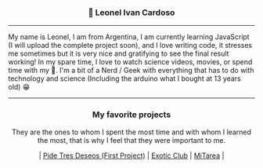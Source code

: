 <div align="center" j>
  <h3>🤖 Leonel Ivan Cardoso</h3>
</div>
<hr></hr>
<p> My name is Leonel, I am from Argentina, I am currently learning JavaScript (I will upload the complete project soon), and I love writing code, it stresses me sometimes but it is very nice and gratifying to see the final result working! In my spare time, I love to watch science videos, movies, or spend time with my 🐶. I'm a bit of a Nerd / Geek with everything that has to do with technology and science (Including the arduino what I bought at 13 years old) 😁 </p>
<hr></hr>
<div align="center">
	<h3> My favorite projects </h3>
	<p> They are the ones to whom I spent the most time and with whom I learned the most, that is why I feel that they were important to me. </p>
</div>
<div align="center">
	| <a href="https://github.com/LeonelIvann/Coder-House-Final-Project">Pide Tres Deseos (First Project)</a> | <a href="https://github.com/LeonelIvann/Exotic_Club">Exotic Club</a> | <a href="https://github.com/LeonelIvann/MiTarea">MiTarea</a> | 
</div>
